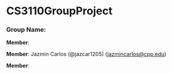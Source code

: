 # CS3110GroupProject

### Group Name: 

**Member**:

**Member**: Jazmin Carlos (@jazcar1205) (jazmincarlos@cpp.edu)

**Member**:
